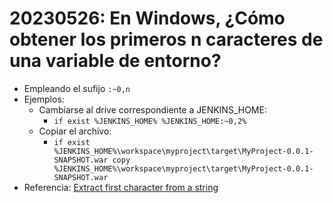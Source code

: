 # 20230526: En Windows, ¿Cómo obtener los primeros n caracteres de una variable de entorno?

- Empleando el sufijo `:~0,n`
- Ejemplos:
	- Cambiarse al drive correspondiente a JENKINS_HOME:
		- `if exist %JENKINS_HOME% %JENKINS_HOME:~0,2%`
	- Copiar el archivo:
		- `if exist %JENKINS_HOME%\workspace\myproject\target\MyProject-0.0.1-SNAPSHOT.war copy %JENKINS_HOME%\workspace\myproject\target\MyProject-0.0.1-SNAPSHOT.war`
- Referencia: [Extract first character from a string](https://stackoverflow.com/a/36874146)